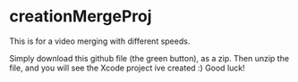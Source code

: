 # creationMergeProj
This is for a video merging with different speeds. 

Simply download this github file (the green button), as a zip. Then unzip the file, and you will see the Xcode project ive created :) Good luck!
